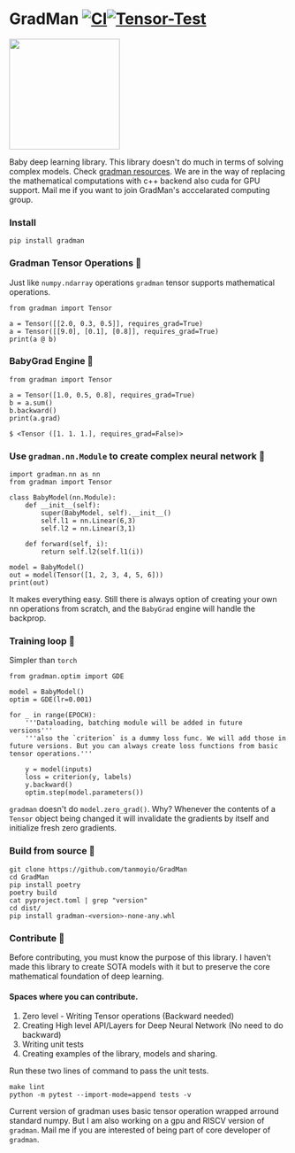 # GradMan [![CI](https://github.com/tanmoyio/GradMan/actions/workflows/lint.yml/badge.svg)](https://github.com/tanmoyio/GradMan/actions/workflows/lint.yml)[![Tensor-Test](https://github.com/tanmoyio/GradMan/actions/workflows/tensor-test.yml/badge.svg)](https://github.com/tanmoyio/GradMan/actions/workflows/tensor-test.yml)

<img src="https://imgur.com/qdTcXdY.png" height=200>

Baby deep learning library. This library doesn't do much in terms of solving complex models. Check [gradman resources](https://github.com/tanmoyio/GradMan/tree/master/resources). We are in the way of replacing the mathematical computations with c++ backend also cuda for GPU support. Mail me if you want to join GradMan's acccelarated computing group. 

### Install
```
pip install gradman
```
### Gradman Tensor Operations 🥚

Just like `numpy.ndarray` operations `gradman` tensor supports mathematical operations. 

```python3
from gradman import Tensor

a = Tensor([[2.0, 0.3, 0.5]], requires_grad=True)
a = Tensor([[9.0], [0.1], [0.8]], requires_grad=True)
print(a @ b)
```

### BabyGrad Engine 🐣
```python3
from gradman import Tensor

a = Tensor([1.0, 0.5, 0.8], requires_grad=True)
b = a.sum()
b.backward()
print(a.grad)
```
```
$ <Tensor ([1. 1. 1.], requires_grad=False)>
```

### Use `gradman.nn.Module` to create complex neural network 🐥
```python3
import gradman.nn as nn
from gradman import Tensor

class BabyModel(nn.Module):
    def __init__(self):
        super(BabyModel, self).__init__()
        self.l1 = nn.Linear(6,3)
        self.l2 = nn.Linear(3,1)

    def forward(self, i):
        return self.l2(self.l1(i))
        
model = BabyModel()
out = model(Tensor([1, 2, 3, 4, 5, 6]))
print(out)
```
It makes everything easy. Still there is always option of creating your own nn operations from scratch, and the `BabyGrad` engine will handle the backprop.

### Training loop 🐙
Simpler than `torch`

```python3
from gradman.optim import GDE

model = BabyModel()
optim = GDE(lr=0.001)

for _ in range(EPOCH):
    '''Dataloading, batching module will be added in future versions'''
    '''also the `criterion` is a dummy loss func. We will add those in future versions. But you can always create loss functions from basic tensor operations.'''
    
    y = model(inputs)
    loss = criterion(y, labels)
    y.backward()
    optim.step(model.parameters())
```
`gradman` doesn't do `model.zero_grad()`. Why? Whenever the contents of a `Tensor` object being changed it will invalidate the gradients by itself and initialize fresh zero gradients.


### Build from source 🐛
```
git clone https://github.com/tanmoyio/GradMan 
cd GradMan
pip install poetry
poetry build
cat pyproject.toml | grep "version"
cd dist/
pip install gradman-<version>-none-any.whl
```

### Contribute 🍯

Before contributing, you must know the purpose of this library. I haven't made this library to create SOTA models with it but to preserve the core mathematical foundation of deep learning. 

#### Spaces where you can contribute. 
1. Zero level - Writing Tensor operations (Backward needed)
2. Creating High level API/Layers for Deep Neural Network (No need to do backward)
3. Writing unit tests
4. Creating examples of the library, models and sharing.

Run these two lines of command to pass the unit tests. 

```
make lint
python -m pytest --import-mode=append tests -v
```

Current version of gradman uses basic tensor operation wrapped arround standard numpy. But I am also working on a gpu and RISCV version of `gradman`. Mail me if you are interested of being part of core developer of `gradman`.

